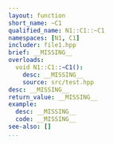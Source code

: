 ```yaml
---
layout: function
short_name: ~C1
qualified_name: N1::C1::~C1
namespaces: [N1, C1]
includer: file1.hpp
brief: __MISSING__
overloads:
  void N1::C1::~C1():
    desc: __MISSING__
    source: src/test.hpp
desc: __MISSING__
return_value: __MISSING__
example:
  desc: __MISSING__
  code: __MISSING__
see-also: []
...
```

